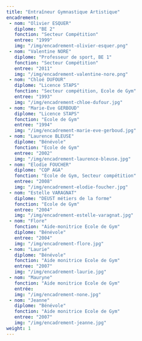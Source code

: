 ```yaml
---
title: "Entraîneur Gymnastique Artistique"
encadrement:
 - nom: "Olivier ESQUER"
   diplome: "BE 2"
   fonction: "Secteur Compétition"
   entree: "1999"
   img: "/img/encadrement-olivier-esquer.png"
 - nom: "Valentine NORE"
   diplome: "Professeur de sport, BE 1"
   fonction: "Secteur Compétition"
   entree: "2011"
   img: "/img/encadrement-valentine-nore.png"
 - nom: "Chloé DUFOUR"
   diplome: "Licence STAPS"
   fonction: "Secteur compétition, Ecole de Gym"
   entree: "1993"
   img: "/img/encadrement-chloe-dufour.jpg"
 - nom: "Marie-Eve GERBOUD"
   diplome: "Licence STAPS"
   fonction: "Ecole de Gym"
   entree: "1994"
   img: "/img/encadrement-marie-eve-gerboud.jpg"
 - nom: "Laurence BLEUSE"
   diplome: "Bénévole"
   fonction: "Ecole de Gym"
   entree: "2002"
   img: "/img/encadrement-laurence-bleuse.jpg"
 - nom: "Elodie FOUCHER"
   diplome: "CQP AGA"
   fonction: "Ecole de Gym, Secteur compétition"
   entree: "2008"
   img: "/img/encadrement-elodie-foucher.jpg"
 - nom: "Estelle VARAGNAT"
   diplome: "DEUST métiers de la forme"
   fonction: "Ecole de Gym"
   entree: "2004"
   img: "/img/encadrement-estelle-varagnat.jpg"
 - nom: "Flore"
   fonction: "Aide-monitrice Ecole de Gym"
   diplome: "Bénévole"
   entree: "2004"
   img: "/img/encadrement-flore.jpg"
 - nom: "Laurie"
   diplome: "Bénévole"
   fonction: "Aide monitrice Ecole de Gym"
   entree: "2007"
   img: "/img/encadrement-laurie.jpg"
 - nom: "Mauryne"
   fonction: "Aide monitrice Ecole de Gym"
   entrée:
   img: "/img/encadrement-none.jpg"
 - nom: "Jeanne"
   diplome: "Bénévole"
   fonction: "Aide monitrice Ecole de Gym"
   entree: "2007"
   img: "/img/encadrement-jeanne.jpg"
weight: 1
---
```

